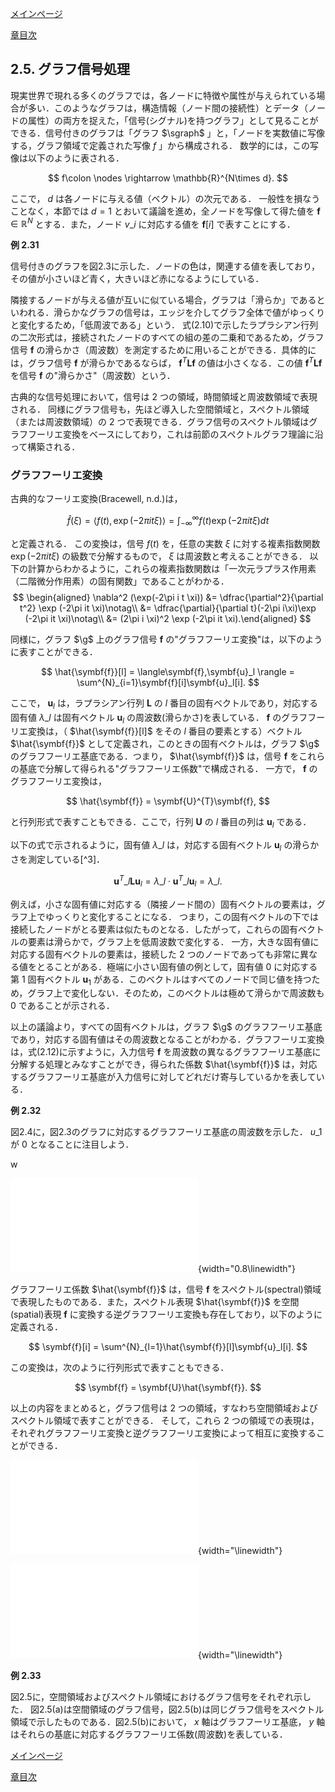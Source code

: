 [メインページ](../../index.markdown)

[章目次](./chap2.md)
## 2.5. グラフ信号処理

現実世界で現れる多くのグラフでは，各ノードに特徴や属性が与えられている場合が多い．このようなグラフは，構造情報（ノード間の接続性）とデータ（ノードの属性）の両方を捉えた，「信号(シグナル)を持つグラフ」として見ることができる．信号付きのグラフは「グラフ $\sgraph$ 」と，「ノードを実数値に写像する，グラフ領域で定義された写像 $f$ 」から構成される．
数学的には，この写像は以下のように表される．
 

$$ f\colon \nodes \rightarrow \mathbb{R}^{N\times d}. $$

 
ここで， $d$ は各ノードに与える値（ベクトル）の次元である．
一般性を損なうことなく，本節では $d=1$ とおいて議論を進め，全ノードを写像して得た値を $\symbf{f}\in\mathbb{R}^{N}$ とする．また，ノード $v\_i$ に対応する値を $\symbf{f}[i]$ で表すことにする．

<div class="eg">
 
<strong>例 2.31</strong>

信号付きのグラフを図2.3に示した．ノードの色は，関連する値を表しており，その値が小さいほど青く，大きいほど赤になるようにしている．

</div>

隣接するノードが与える値が互いに似ている場合，グラフは「滑らか」であるといわれる．滑らかなグラフの信号は，エッジを介してグラフ全体で値がゆっくりと変化するため，「低周波である」という．
式(2.10)で示したラプラシアン行列の二次形式は，接続されたノードのすべての組の差の二乗和であるため，グラフ信号 $\symbf{f}$ の滑らかさ（周波数）を測定するために用いることができる．具体的には，グラフ信号 $\symbf{f}$ が滑らかであるならば， $\symbf{f}^T\symbf{L}\symbf{f}$ の値は小さくなる．この値 $\symbf{f}^T\symbf{L}\symbf{f}$ を信号 $\symbf{f}$ の"滑らかさ"（周波数）という．

古典的な信号処理において，信号は $2$ つの領域，時間領域と周波数領域で表現される．
同様にグラフ信号も，先ほど導入した空間領域と，スペクトル領域（または周波数領域）の $2$ つで表現できる．グラフ信号のスペクトル領域はグラフフーリエ変換をベースにしており，これは前節のスペクトルグラフ理論に沿って構築される．

### グラフフーリエ変換

古典的なフーリエ変換(Bracewell, n.d.)は，
 

$$ \hat{f}(\xi) = \langle f(t),\exp(-2\pi it \xi)\rangle = \int^{\infty}_{-\infty}f(t)\exp (-2\pi i t \xi) dt $$

 
と定義される．
この変換は，信号 $f(t)$ を，任意の実数 $\xi$ に対する複素指数関数 $\exp (-2\pi it \xi)$ の級数で分解するもので， $\xi$ は周波数と考えることができる．
以下の計算からわかるように，これらの複素指数関数は「一次元ラプラス作用素（二階微分作用素）の固有関数」であることがわかる．
 $$ \begin{aligned}
    \nabla^2 (\exp(-2\pi i t \xi)) &= \dfrac{\partial^2}{\partial t^2} \exp (-2\pi it \xi)\notag\\
    &= \dfrac{\partial}{\partial t}(-2\pi i\xi)\exp (-2\pi it \xi)\notag\\
    &= (2\pi i \xi)^2 \exp (-2\pi it \xi).\end{aligned} $$ 

同様に，グラフ $\g$ 上のグラフ信号 $\symbf{f}$ の"グラフフーリエ変換"は，以下のように表すことができる．

 

$$ \hat{\symbf{f}}[l] = \langle\symbf{f},\symbf{u}_l \rangle = \sum^{N}_{i=1}\symbf{f}[i]\symbf{u}_l[i]. $$

 

ここで， $\symbf{u}_l$ は，ラプラシアン行列 $\symbf{L}$ の $l$ 番目の固有ベクトルであり，対応する固有値 $\lambda\_l$ は固有ベクトル $\symbf{u}_l$ の周波数(滑らかさ)を表している．
 $\symbf{f}$ のグラフフーリエ変換は，（ $\hat{\symbf{f}}[l]$ をその $l$ 番目の要素とする）ベクトル $\hat{\symbf{f}}$ として定義され，このときの固有ベクトルは，グラフ $\g$ のグラフフーリエ基底である．つまり， $\hat{\symbf{f}}$ は，信号 $\symbf{f}$ をこれらの基底で分解して得られる"グラフフーリエ係数"で構成される．
一方で， $\symbf{f}$ のグラフフーリエ変換は，

 

$$ \hat{\symbf{f}} = \symbf{U}^{T}\symbf{f}, $$

 

と行列形式で表すこともできる．ここで，行列 $\symbf{U}$ の $l$ 番目の列は $\symbf{u}_l$ である．

以下の式で示されるように，固有値 $\lambda\_l$ は，対応する固有ベクトル $\symbf{u}_l$ の滑らかさを測定している[^3]．
 

$$ \symbf{u}^T\_l \symbf{L}\symbf{u}_l = \lambda\_l \cdot\symbf{u}^T\_l\symbf{u}_l = \lambda\_l. $$

 
例えば，小さな固有値に対応する（隣接ノード間の）固有ベクトルの要素は，グラフ上でゆっくりと変化することになる．
つまり，この固有ベクトルの下では接続したノードがとる要素は似たものとなる．したがって，これらの固有ベクトルの要素は滑らかで，グラフ上を低周波数で変化する．
一方，大きな固有値に対応する固有ベクトルの要素は，接続した $2$ つのノードであっても非常に異なる値をとることがある．極端に小さい固有値の例として，固有値 $0$ に対応する第 $1$ 固有ベクトル $\symbf{u}_1$ がある．このベクトルはすべてのノードで同じ値を持つため，グラフ上で変化しない．そのため，このベクトルは極めて滑らかで周波数も $0$ であることが示される．

以上の議論より，すべての固有ベクトルは，グラフ $\g$ のグラフフーリエ基底であり，対応する固有値はその周波数となることがわかる．グラフフーリエ変換は，式(2.12)に示すように，入力信号 $\symbf{f}$ を周波数の異なるグラフフーリエ基底に分解する処理とみなすことができ，得られた係数 $\hat{\symbf{f}}$ は，対応するグラフフーリエ基底が入力信号に対してどれだけ寄与しているかを表している．

<div class="eg">
 
<strong>例 2.32</strong>

図2.4に，図2.3のグラフに対応するグラフフーリエ基底の周波数を示した． $u\_1$ が $0$ となることに注目しよう．

</div>
w

![グラフフーリエ基底の周波数](./fig/fig2_4.pdf){width="0.8\\linewidth"}

グラフフーリエ係数 $\hat{\symbf{f}}$ は，信号 $\symbf{f}$ をスペクトル(spectral)領域で表現したものである．また，スペクトル表現 $\hat{\symbf{f}}$ を空間(spatial)表現 $\symbf{f}$ に変換する逆グラフフーリエ変換も存在しており，以下のように定義される．
 

$$ \symbf{f}[i] = \sum^{N}_{l=1}\hat{\symbf{f}}[l]\symbf{u}_l[i]. $$

 
この変換は，次のように行列形式で表すこともできる．
 

$$ \symbf{f} = \symbf{U}\hat{\symbf{f}}. $$

 

以上の内容をまとめると，グラフ信号は $2$ つの領域，すなわち空間領域およびスペクトル領域で表すことができる．
そして，これら $2$ つの領域での表現は，それぞれグラフフーリエ変換と逆グラフフーリエ変換によって相互に変換することができる．

![グラフ信号は空間・スペクトルの領域で表現できる](./fig/fig2_5a.pdf){width="\\linewidth"}

![グラフ信号は空間・スペクトルの領域で表現できる](./fig/fig2_5b.pdf){width="\\linewidth"}


<div class="eg">
 
<strong>例 2.33</strong>

図2.5に，空間領域およびスペクトル領域におけるグラフ信号をそれぞれ示した．
図2.5(a)は空間領域のグラフ信号，図2.5(b)は同じグラフ信号をスペクトル領域で示したものである．図2.5(b)において， $x$ 軸はグラフフーリエ基底， $y$ 軸はそれらの基底に対応するグラフフーリエ係数(周波数)を表している．

</div>



[メインページ](../../index.markdown)

[章目次](./chap2.md)
